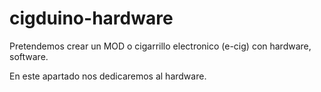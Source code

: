 # cigduino-hardware

Pretendemos crear un MOD o cigarrillo electronico (e-cig) con hardware, software.

En este apartado nos dedicaremos al hardware.